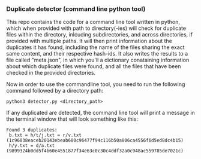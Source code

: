 ### Duplicate detector (command line python tool)
This repo contains the code for a command line tool written in python, which when provided with path to directory(-ies) will check for duplicate files within the directory, inlcuding subdirectories, and across directories, if provided with multiple paths. It will then print information about the duplicates it has found,
including the name of the files sharing the exact same content, and their respective hash-ids. It also writes the results to a file called "meta.json", in which you'll a dictionary conataining information about which duplicate files were found, and all the files that have been checked in the provided directories. 

Now in order to use the commandline tool, you need to run the following command followed by a directory path: 
```
python3 detector.py <directory_path>
```

If any duplicated are detected, the command line tool will print a message in the terminal window that will look something like this:

```
Found 3 duplicates:
 b.txt = h/t/j.txt = r/v.txt (1c96838eaceb20143ebeab680c96477f94c116b50a806ca4556f6d5ed8dc4b15)
 h/y.txt = d/a.txt (9899324b0dd5f4b60e4551877f34e63c0c30c4ddf32a0c948ac559785de7021c)
```
